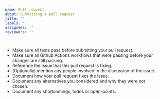 ```yaml
---
name: Pull request
about: Submitting a pull request
title: ''
labels: ''
assignees: ''
reviewers: ''

---
```


- Make sure all tests pass before submitting your pull request.
- Make sure all Github Actions workflows that were passing before your changes are still passing.
- Reference the issue that this pull request is fixing.
- (Optionally) mention any people involved in the discussion of the issue.
- Document how your pull request fixes the issue.
- Document any alternatives you considered and why they were not chosen.
- Document any shortcomings, todos or open-points.
